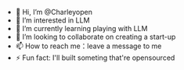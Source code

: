 - 👋 Hi, I’m @Charleyopen
- 👀 I’m interested in LLM 
- 🌱 I’m currently learning playing with LLM
- 💞️ I’m looking to collaborate on creating a start-up
- 📫 How to reach me：leave a message to me 
- ⚡ Fun fact: I'll built someting that're opensourced

<!---
Charleyopen/Charleyopen is a ✨ special ✨ repository because its `README.md` (this file) appears on your GitHub profile.
You can click the Preview link to take a look at your changes.
--->
